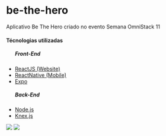 # be-the-hero
Aplicativo Be The Hero criado no evento Semana OmniStack 11

<h4>Técnologias utilizadas</h4> 

<ul>
  <h5>Front-End</h5>
  <li> <a href="https://reactjs.org"> ReactJS (Website) </a> </li>
  <li> <a href="https://reactnative.dev"/> ReactNative (Mobile) </a> </li>
  <li> <a href="https://expo.io/"/> Expo </a> </li>
  <h5>Back-End</h5>
  <li> <a href="https://nodejs.org/en/"> Node.js </a> </li>
  <li> <a href="http://knexjs.org/"> Knex.js </a> </li>
</ul>


<img src="https://i.imgur.com/D7FcaOF.png" border="0">

<img src="https://i.imgur.com/GIjXFOg.png" border="0">
